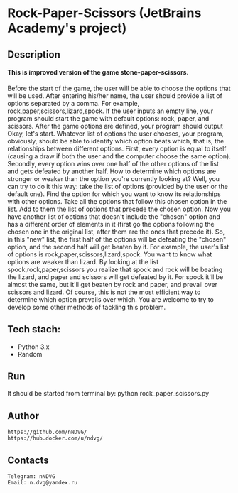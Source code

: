# Rock-Paper-Scissors (JetBrains Academy's project)
## Description
#### This is improved version of the game stone-paper-scissors. 
Before the start of the game, the user will be able to choose the options that will be used. After entering his/her name, the user should provide a list of options separated by a comma. For example, rock,paper,scissors,lizard,spock. If the user inputs an empty line, your program should start the game with default options: rock, paper, and scissors. After the game options are defined, your program should output Okay, let's start. Whatever list of options the user chooses, your program, obviously, should be able to identify which option beats which, that is, the relationships between different options. First, every option is equal to itself (causing a draw if both the user and the computer choose the same option). Secondly, every option wins over one half of the other options of the list and gets defeated by another half. How to determine which options are stronger or weaker than the option you're currently looking at? Well, you can try to do it this way: take the list of options (provided by the user or the default one). Find the option for which you want to know its relationships with other options. Take all the options that follow this chosen option in the list. Add to them the list of options that precede the chosen option. Now you have another list of options that doesn't include the "chosen" option and has a different order of elements in it (first go the options following the chosen one in the original list, after them are the ones that precede it). So, in this "new" list, the first half of the options will be defeating the "chosen" option, and the second half will get beaten by it. For example, the user's list of options is rock,paper,scissors,lizard,spock. You want to know what options are weaker than lizard. By looking at the list spock,rock,paper,scissors you realize that spock and rock will be beating the lizard, and paper and scissors will get defeated by it. For spock it'll be almost the same, but it'll get beaten by rock and paper, and prevail over scissors and lizard. Of course, this is not the most efficient way to determine which option prevails over which. You are welcome to try to develop some other methods of tackling this problem. 

## Tech stach:
- Python 3.x
- Random

## Run 
It should be started from terminal by: python rock_paper_scissors.py

## Author

    https://github.com/nNDVG/
    https://hub.docker.com/u/ndvg/

## Contacts

    Telegram: nNDVG
    Email: n.dvg@yandex.ru

